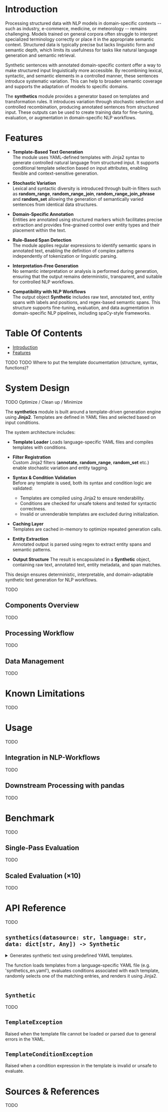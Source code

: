 # Introduction

Processing structured data with NLP models in domain-specific contexts -- such
as industry, e-commerce, medicine, or meteorology -- remains challenging. Models
trained on general corpora often struggle to interpret specialized terminology
correctly or place it in the appropriate semantic context. Structured data is
typically precise but lacks linguistic form and semantic depth, which limits its
usefulness for tasks like natural language generation and semantic retrieval.

Synthetic sentences with annotated domain-specific content offer a way to make
structured input linguistically more accessible. By recombining lexical,
syntactic, and semantic elements in a controlled manner, these sentences
introduce systematic variation. This can help to broaden semantic coverage and
supports the adaptation of models to specific domains.

The __synthetics__ module provides a generator based on templates and
transformation rules. It introduces variation through stochastic selection and
controlled recombination, producing annotated sentences from structured input.
These outputs can be used to create training data for fine-tuning, evaluation,
or augmentation in domain-specific NLP workflows.

# Features

- __Template-Based Text Generation__  
  The module uses YAML-defined templates with Jinja2 syntax to generate
  controlled natural language from structured input. It supports conditional
  template selection based on input attributes, enabling flexible and
  context-sensitive generation.

- __Stochastic Variation__  
  Lexical and syntactic diversity is introduced through built-in filters such as
  __random_range__, __random_range_join__, __random_range_join_phrase__ and
  __random_set__ allowing the generation of semantically varied sentences from
  identical data structures.

- __Domain-Specific Annotation__  
  Entities are annotated using structured markers which facilitates precise
  extraction and provides fine-grained control over entity types and their
  placement within the text.

- __Rule-Based Span Detection__  
  The module applies regular expressions to identify semantic spans in annotated
  text, enabling the definition of complex patterns independently of
  tokenization or linguistic parsing.

- __Interpretation-Free Generation__  
  No semantic interpretation or analysis is performed during generation,
  ensuring that the output remains deterministic, transparent, and suitable for
  controlled NLP workflows.

- __Compatibility with NLP Workflows__  
  The output object __Synthetic__ includes raw text, annotated text, entity
  spans with labels and positions, and regex-based semantic spans. This
  structure supports fine-tuning, evaluation, and data augmentation in
  domain-specific NLP pipelines, including spaCy-style frameworks.

# Table Of Contents

- [Introduction](#introduction)
- [Features](#features)

TODO
TODO Where to put the template documentation (structure, syntax, functions)?

# System Design

TODO Optimize / Clean up / Minimize

The __synthetics__ module is built around a template-driven generation engine
using __Jinja2__. Templates are defined in YAML files and selected based on
input conditions.

The system architecture includes:

- __Template Loader__
  Loads language-specific YAML files and compiles templates with conditions.

- __Filter Registration__  
  Custom Jinja2 filters (__annotate__, __random_range__, __random_set__ etc.)
  enable stochastic variation and entity tagging.

- __Syntax & Condition Validation__  
  Before any template is used, both its syntax and condition logic are
  validated:
  - Templates are compiled using Jinja2 to ensure renderability.
  - Conditions are checked for unsafe tokens and tested for syntactic correctness.
  - Invalid or unrenderable templates are excluded during initialization.

- __Caching Layer__  
  Templates are cached in-memory to optimize repeated generation calls.

- __Entity Extraction__  
  Annotated output is parsed using regex to extract entity spans and semantic
  patterns.

- __Output Structure__
  The result is encapsulated in a __Synthetic__ object, containing raw text,
  annotated text, entity metadata, and span matches.

This design ensures deterministic, interpretable, and domain-adaptable synthetic
text generation for NLP workflows.

TODO

## Components Overview

TODO

## Processing Workflow

TODO

## Data Management

TODO

# Known Limitations

TODO

# Usage

TODO

## Integration in NLP-Workflows

TODO

## Downstream Processing with pandas

TODO

# Benchmark

TODO

## Single-Pass Evaluation

TODO

## Scaled Evaluation (&times;10)

TODO

# API Reference

TODO

## `synthetics(datasource: str, language: str, data: dict[str, Any]) -> Synthetic`

<details>
  <summary>
Generates synthetic text using predefined YAML templates.

The function loads templates from a language-specific YAML file (e.g.
'synthetics_en.yaml'), evaluates conditions associated with each template,
randomly selects one of the matching entries, and renders it using Jinja2.
  </summary>

Templates are cached internally to improve performance on repeated invocations.

__Parameters:__
- `datasource (str)`: Path to the directory containing the YAML template files.
- `language (str or Enum)`: Language identifier used to select the correct
  template file.
- `data (dict)`: Contextual data used to evaluate conditions and render the
  template.

__Returns:__
- `Synthetic`: A dataclass containing the generated synthetic text, its 
  annotated version, and metadata about entities and spans.

__Raises:__
- `FileNotFoundError`: If the YAML template file for the given language cannot
  be found at the specified path.
- `TemplateException`: If the template file cannot be loaded or parsed.
- `TemplateConditionException`: If a condition expression in the template is
  invalid or unsafe to evaluate.
</details>

## `Synthetic`

TODO

## `TemplateException`

Raised when the template file cannot be loaded or parsed due to general errors
in the YAML.

## `TemplateConditionException`

Raised when a condition expression in the template is invalid or unsafe to
evaluate.

# Sources & References

TODO
